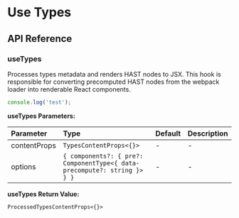 # Use Types

[//]: types.ts '<-- Autogenerated By (do not edit the following markdown directly)'

## API Reference

### useTypes

Processes types metadata and renders HAST nodes to JSX. This hook is responsible for converting precomputed HAST nodes from the webpack loader into renderable React components.

```ts
console.log('test');
```

**useTypes Parameters:**

| Parameter    | Type                                                                     | Default | Description |
| :----------- | :----------------------------------------------------------------------- | :------ | :---------- |
| contentProps | `TypesContentProps<{}>`                                                  | -       | -           |
| options      | `{ components?: { pre?: ComponentType<{ data-precompute?: string }> } }` | -       | -           |

**useTypes Return Value:**

`ProcessedTypesContentProps<{}>`
